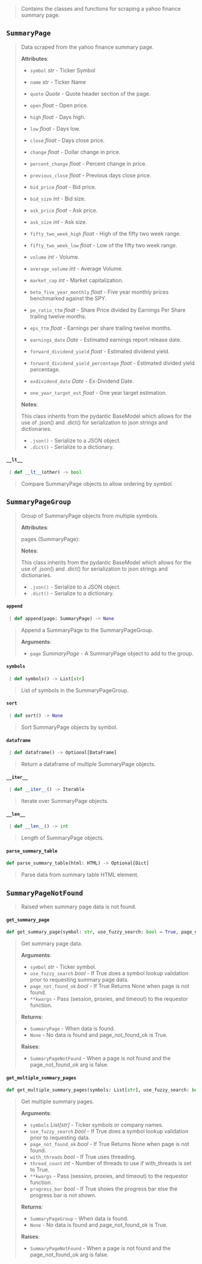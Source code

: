 > Contains the classes and functions for scraping a yahoo finance summary page.

<a name="summary.SummaryPage"></a>
## `SummaryPage`

> Data scraped from the yahoo finance summary page.
> 
> **Attributes**:
> 
> - `symbol` _str_ - Ticker Symbol
> - `name` _str_ - Ticker Name
>   
> - `quote` _Quote_ - Quote header section of the page.
>   
> - `open` _float_ - Open price.
> - `high` _float_ - Days high.
> - `low` _float_ - Days low.
> - `close` _float_ - Days close price.
>   
> - `change` _float_ - Dollar change in price.
> - `percent_change` _float_ - Percent change in price.
>   
> - `previous_close` _float_ - Previous days close price.
>   
> - `bid_price` _float_ - Bid price.
> - `bid_size` _int_ - Bid size.
>   
> - `ask_price` _float_ - Ask price.
> - `ask_size` _int_ - Ask size.
>   
> - `fifty_two_week_high` _float_ - High of the fifty two week range.
> - `fifty_two_week_low` _float_ - Low of the fifty two week range.
>   
> - `volume` _int_ - Volume.
> - `average_volume` _int_ - Average Volume.
>   
> - `market_cap` _int_ - Market capitalization.
>   
> - `beta_five_year_monthly` _float_ - Five year monthly prices benchmarked against the SPY.
> - `pe_ratio_ttm` _float_ - Share Price divided by Earnings Per Share trailing twelve months.
> - `eps_ttm` _float_ - Earnings per share trailing twelve months.
>   
> - `earnings_date` _Date_ - Estimated earnings report release date.
>   
> - `forward_dividend_yield` _float_ - Estimated dividend yield.
> - `forward_dividend_yield_percentage` _float_ - Estimated divided yield percentage.
> - `exdividend_date` _Date_ - Ex-Dividend Date.
>   
> - `one_year_target_est` _float_ - One year target estimation.
>   
> 
> **Notes**:
> 
>   This class inherits from the pydantic BaseModel which allows for the use
>   of .json() and .dict() for serialization to json strings and dictionaries.
>   
> - `.json()` - Serialize to a JSON object.
> - `.dict()` - Serialize to a dictionary.

<a name="summary.SummaryPage.__lt__"></a>
#### `__lt__`

```python
 | def __lt__(other) -> bool
```

> Compare SummaryPage objects to allow ordering by symbol.

<a name="summary.SummaryPageGroup"></a>
## `SummaryPageGroup`

> Group of SummaryPage objects from multiple symbols.
> 
> **Attributes**:
> 
>   pages (SummaryPage):
>   
> 
> **Notes**:
> 
>   This class inherits from the pydantic BaseModel which allows for the use
>   of .json() and .dict() for serialization to json strings and dictionaries.
>   
> - `.json()` - Serialize to a JSON object.
> - `.dict()` - Serialize to a dictionary.

<a name="summary.SummaryPageGroup.append"></a>
#### `append`

```python
 | def append(page: SummaryPage) -> None
```

> Append a SummaryPage to the SummaryPageGroup.
> 
> **Arguments**:
> 
> - `page` _SummaryPage_ - A SummaryPage object to add to the group.

<a name="summary.SummaryPageGroup.symbols"></a>
#### `symbols`

```python
 | def symbols() -> List[str]
```

> List of symbols in the SummaryPageGroup.

<a name="summary.SummaryPageGroup.sort"></a>
#### `sort`

```python
 | def sort() -> None
```

> Sort SummaryPage objects by symbol.

<a name="summary.SummaryPageGroup.dataframe"></a>
#### `dataframe`

```python
 | def dataframe() -> Optional[DataFrame]
```

> Return a dataframe of multiple SummaryPage objects.

<a name="summary.SummaryPageGroup.__iter__"></a>
#### `__iter__`

```python
 | def __iter__() -> Iterable
```

> Iterate over SummaryPage objects.

<a name="summary.SummaryPageGroup.__len__"></a>
#### `__len__`

```python
 | def __len__() -> int
```

> Length of SummaryPage objects.

<a name="summary.parse_summary_table"></a>
#### `parse_summary_table`

```python
def parse_summary_table(html: HTML) -> Optional[Dict]
```

> Parse data from summary table HTML element.

<a name="summary.SummaryPageNotFound"></a>
## `SummaryPageNotFound`

> Raised when summary page data is not found.

<a name="summary.get_summary_page"></a>
#### `get_summary_page`

```python
def get_summary_page(symbol: str, use_fuzzy_search: bool = True, page_not_found_ok: bool = False, **kwargs, ,) -> Optional[SummaryPage]
```

> Get summary page data.
> 
> **Arguments**:
> 
> - `symbol` _str_ - Ticker symbol.
> - `use_fuzzy_search` _bool_ - If True does a symbol lookup validation prior
>   to requesting summary page data.
> - `page_not_found_ok` _bool_ - If True Returns None when page is not found.
> - `**kwargs` - Pass (session, proxies, and timeout) to the requestor function.
>   
> 
> **Returns**:
> 
> - `SummaryPage` - When data is found.
> - `None` - No data is found and page_not_found_ok is True.
>   
> 
> **Raises**:
> 
> - `SummaryPageNotFound` - When a page is not found and the page_not_found_ok arg is false.

<a name="summary.get_multiple_summary_pages"></a>
#### `get_multiple_summary_pages`

```python
def get_multiple_summary_pages(symbols: List[str], use_fuzzy_search: bool = True, page_not_found_ok: bool = True, with_threads: bool = False, thread_count: int = 5, progress_bar: bool = True, **kwargs, ,) -> Optional[SummaryPageGroup]
```

> Get multiple summary pages.
> 
> **Arguments**:
> 
> - `symbols` _List[str]_ - Ticker symbols or company names.
> - `use_fuzzy_search` _bool_ - If True does a symbol lookup validation prior
>   to requesting data.
> - `page_not_found_ok` _bool_ - If True Returns None when page is not found.
> - `with_threads` _bool_ - If True uses threading.
> - `thread_count` _int_ - Number of threads to use if with_threads is set to True.
> - `**kwargs` - Pass (session, proxies, and timeout) to the requestor function.
> - `progress_bar` _bool_ - If True shows the progress bar else the progress bar
>   is not shown.
>   
> 
> **Returns**:
> 
> - `SummaryPageGroup` - When data is found.
> - `None` - No data is found and page_not_found_ok is True.
>   
> 
> **Raises**:
> 
> - `SummaryPageNotFound` - When a page is not found and the page_not_found_ok arg is false.

